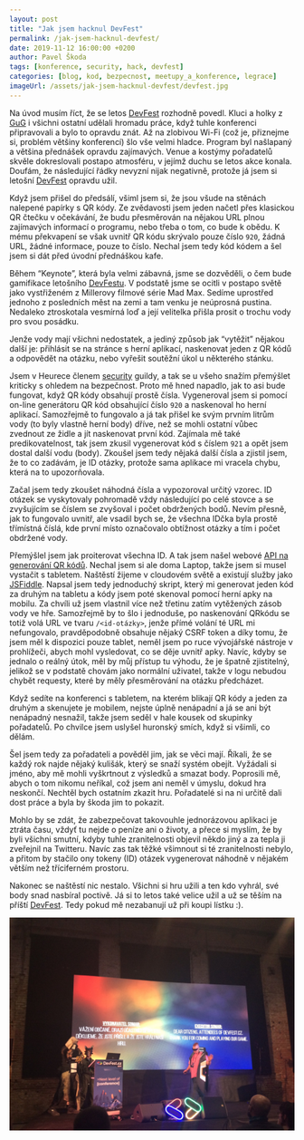 ```yaml
---
layout: post
title: "Jak jsem hacknul DevFest"
permalink: /jak-jsem-hacknul-devfest/
date: 2019-11-12 16:00:00 +0200
author: Pavel Škoda
tags: [konference, security, hack, devfest]
categories: [blog, kod, bezpecnost, meetupy_a_konference, legrace]
imageUrl: /assets/jak-jsem-hacknul-devfest/devfest.jpg
--- 	
```

Na úvod musím říct, že se letos [DevFest][devfest] rozhodně povedl. Kluci a holky z [GuG][gug] i všichni ostatní udělali hromadu práce, když tuhle konferenci připravovali a bylo to opravdu znát. Až na zlobivou Wi-Fi (což je, přiznejme si, problém většiny konferencí) šlo vše velmi hladce. Program byl našlapaný a většina přednášek opravdu zajímavých. Venue a kostýmy pořadatelů skvěle dokreslovali postapo atmosféru, v jejímž duchu se letos akce konala. Doufám, že následující řádky nevyzní nijak negativně, protože já jsem si letošní [DevFest][devfest] opravdu užil.

Když jsem přišel do předsálí, všiml jsem si, že jsou všude na stěnách nalepené papírky s QR kódy. Ze zvědavosti jsem jeden načetl přes klasickou QR čtečku v očekávání, že budu přesměrován na nějakou URL plnou zajímavých informací o programu, nebo třeba o tom, co bude k obědu. K mému překvapení se však uvnitř QR kódu skrývalo pouze číslo `920`, žádná URL, žádné informace, pouze to číslo. Nechal jsem tedy kód kódem a šel jsem si dát před úvodní přednáškou kafe.

Během “Keynote”, která byla velmi zábavná, jsme se dozvěděli, o čem bude gamifikace letošního [DevFestu][devfest]. V podstatě jsme se ocitli v postapo světě jako vystřiženém z Millerovy filmové série Mad Max. Sedíme uprostřed jednoho z posledních měst na zemi a tam venku je neúprosná pustina. Nedaleko ztroskotala vesmírná loď a její velitelka přišla prosit o trochu vody pro svou posádku.

Jenže vody mají všichni nedostatek, a jediný způsob jak “vytěžit” nějakou další je: přihlásit se na stránce s herní aplikací, naskenovat jeden z QR kódů a odpovědět na otázku, nebo vyřešit soutěžní úkol u některého stánku.

Jsem v Heurece členem [security][security] guildy, a tak se u všeho snažím přemýšlet kriticky s ohledem na bezpečnost. Proto mě hned napadlo, jak to asi bude fungovat, když QR kódy obsahují prostě čísla. Vygeneroval jsem si pomocí on-line generátoru QR kód obsahující číslo `920` a naskenoval ho herní aplikací. Samozřejmě to fungovalo a já tak přišel ke svým prvním litrům vody (to byly vlastně herní body) dříve, než se mohli ostatní vůbec zvednout ze židle a jít naskenovat první kód.
Zajímala mě také predikovatelnost, tak jsem zkusil vygenerovat kód s číslem `921` a opět jsem dostal další vodu (body). Zkoušel jsem tedy nějaká další čísla a zjistil jsem, že to co zadávám, je ID otázky, protože sama aplikace mi vracela chybu, která na to upozorňovala.

Začal jsem tedy zkoušet náhodná čísla a vypozoroval určitý vzorec. ID otázek se vyskytovaly pohromadě vždy následující po celé stovce a se zvyšujícím se číslem se zvyšoval i počet obdržených bodů. Nevím přesně, jak to fungovalo uvnitř, ale vsadil bych se, že všechna IDčka byla prostě třímístná číslá, kde první místo označovalo obtížnost otázky a tím i počet obdržené vody.

Přemýšlel jsem jak proiterovat všechna ID. A tak jsem našel webové [API na generování QR kódů][qoqr]. Nechal jsem si ale doma Laptop, takže jsem si musel vystačit s tabletem. Naštěstí žijeme v cloudovém světě a existují služby jako [JSFiddle][jsfiddle]. Napsal jsem tedy jednoduchý skript, který mi generovat jeden kód za druhým na tabletu a kódy jsem poté skenoval pomocí herní apky na mobilu. Za chvíli už jsem vlastnil více než třetinu zatím vytěžených zásob vody ve hře.
Samozřejmě by to šlo i jednoduše, po naskenování QRkódu se totiž volá URL ve tvaru `/<id-otázky>`, jenže přímé volání té URL mi nefungovalo, pravděpodobně obsahuje nějaký CSRF token a díky tomu, že jsem měl k dispozici pouze tablet, neměl jsem po ruce vývojářské nástroje v prohlížeči, abych mohl vysledovat, co se děje uvnitř apky.
Navíc, kdyby se jednalo o reálný útok, měl by můj přístup tu výhodu, že je špatně zjistitelný, jelikož se v podstatě chovám jako normální uživatel, takže v logu nebudou chybět requesty, které by měly přesměrování na otázku předcházet.

Když sedíte na konferenci s tabletem, na kterém blikají QR kódy a jeden za druhým a skenujete je mobilem, nejste úplně nenápadní a já se ani být nenápadný nesnažil, takže jsem seděl v hale kousek od skupinky pořadatelů. Po chvilce jsem uslyšel huronský smích, když si všimli, co dělám.

Šel jsem tedy za pořadateli a pověděl jim, jak se věci mají. Říkali, že se každý rok najde nějaký kulišák, který se snaží systém obejít. Vyžádali si jméno, aby mě mohli vyškrtnout z výsledků a smazat body. Poprosili mě, abych o tom nikomu neříkal, což jsem ani neměl v úmyslu, dokud hra neskončí. Nechtěl bych ostatním zkazit hru. Pořadatelé si na ni určitě dali dost práce a byla by škoda jim to pokazit.

Mohlo by se zdát, že zabezpečovat takovouhle jednorázovou aplikaci je ztráta času, vždyť tu nejde o peníze ani o životy, a přece si myslím, že by byli všichni smutní, kdyby tuhle zranitelnosti objevil někdo jiný a za tepla ji zveřejnil na Twitteru. Navíc zas tak těžké všimnout si té zranitelnosti nebylo, a přitom by stačilo ony tokeny (ID) otázek vygenerovat náhodně v nějakém větším než tříciferném prostoru.

Nakonec se naštěstí nic nestalo. Všichni si hru užili a ten kdo vyhrál, své body snad nasbíral poctivě. Já si to letos také velice užil a už se těším na příští [DevFest][devfest]. Tedy pokud mě nezabanují už při koupi lístku :).

![devfest]( /assets/jak-jsem-hacknul-devfest/devfest.jpg)

[security]: https://www.heurekadevs.cz/ktera-mikrosluzba-pracuje-s-nejcitlivejsimi-daty/
[devfest]: https://www.devfest.cz
[jsfiddle]: https://jsfiddle.net/
[qoqr]: http://goqr.me/api/
[gug]: https://gug.cz/